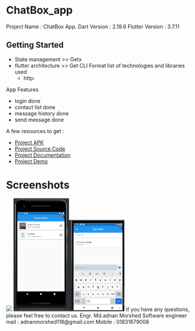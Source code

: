 # ChatBox_app

Project Name : ChatBox App.
Dart Version : 2.19.6
Flutter Version : 3.7.11

## Getting Started

- State management >>  Getx
- flutter architecture >> Get CLI Format
  list of technologies and libraries used
    - http:

App Features 
   - login done 
   - contact list done  
   - message history done 
   - send message done  

A few resources to get :

- [Project APK ]()
- [Project Source Code]()
- [Project Documentation]()
- [Project Demo]()

# Screenshots
<img src="assets/logo.PNG" width="30%">
<img src="assets/screens/message_history.PNG" width="30%"><img src="assets/screens/chat1.PNG" width="30%">
If you have any questions, please feel free to contact us.
Engr. Md.adnan Morshed
Software engineer
mail : adnanmorshed118@gmail.com
Mobile : 01831679008
